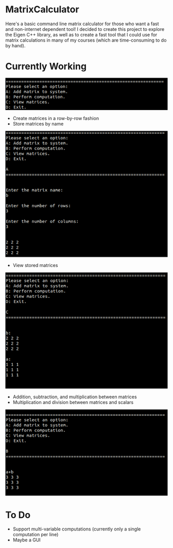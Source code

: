 # MatrixCalculator
Here's a basic command line matrix calculator for those who want a fast and non-internet dependent tool! I decided to create this project to explore the Eigen C++ library, as well as to create a fast tool that I could use for matrix calculations in many of my courses (which are time-consuming to do by hand).

# Currently Working
![alt text](/screenshots/main.png?raw=true "Main menu.")

- Create matrices in a row-by-row fashion
- Store matrices by name

![alt text](/screenshots/adding_matrix.png?raw=true "Adding matrices to the system.")
- View stored matrices

![alt text](/screenshots/view_system.png?raw=true "Viewing stored matrices.")
- Addition, subtraction, and multiplication between matrices
- Multiplication and division between matrices and scalars

![alt text](/screenshots/matrix_addition.png?raw=true "Adding matrices.")

# To Do
- Support multi-variable computations (currently only a single computation per line)
- Maybe a GUI
